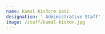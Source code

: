 ```yaml
---
name: Kamal Kishore Sati
designation: ' Administrative Staff'
image: /staff/kamal-kishor.jpg
---
```


